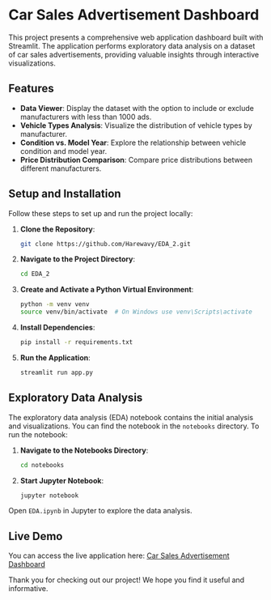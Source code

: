 # Car Sales Advertisement Dashboard

This project presents a comprehensive web application dashboard built with Streamlit. The application performs exploratory data analysis on a dataset of car sales advertisements, providing valuable insights through interactive visualizations.

## Features

- **Data Viewer**: Display the dataset with the option to include or exclude manufacturers with less than 1000 ads.
- **Vehicle Types Analysis**: Visualize the distribution of vehicle types by manufacturer.
- **Condition vs. Model Year**: Explore the relationship between vehicle condition and model year.
- **Price Distribution Comparison**: Compare price distributions between different manufacturers.

## Setup and Installation

Follow these steps to set up and run the project locally:

1. **Clone the Repository**:
    ```bash
    git clone https://github.com/Harewavy/EDA_2.git
    ```

2. **Navigate to the Project Directory**:
    ```bash
    cd EDA_2
    ```

3. **Create and Activate a Python Virtual Environment**:
    ```bash
    python -m venv venv
    source venv/bin/activate  # On Windows use venv\Scripts\activate
    ```

4. **Install Dependencies**:
    ```bash
    pip install -r requirements.txt
    ```

5. **Run the Application**:
    ```bash
    streamlit run app.py
    ```

## Exploratory Data Analysis

The exploratory data analysis (EDA) notebook contains the initial analysis and visualizations. You can find the notebook in the `notebooks` directory. To run the notebook:

1. **Navigate to the Notebooks Directory**:
    ```bash
    cd notebooks
    ```

2. **Start Jupyter Notebook**:
    ```bash
    jupyter notebook
    ```

Open `EDA.ipynb` in Jupyter to explore the data analysis.

## Live Demo

You can access the live application here:
[Car Sales Advertisement Dashboard](https://eda-project.onrender.com)


Thank you for checking out our project! We hope you find it useful and informative.
